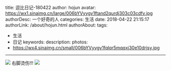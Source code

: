 title: 逗比日记-180422
author: hojun
avatar: https://wx1.sinaimg.cn/large/006bYVyvgy1ftand2qurdj303c03cdfv.jpg
authorDesc: 一个好奇的人
categories: 生活
date: 2018-04-22 21:15:17
authorLink: /about/hojun.html
authorAbout:
tags:
 - 生活
 - 日记
keywords:
description:
photos:
 - https://wx4.sinaimg.cn/small/006bYVyvgy1fqlqr5mqqxj30e10drjsy.jpg
---
![](https://wx4.sinaimg.cn/large/006bYVyvgy1fqlqr5mqqxj30e10drjsy.jpg)
右脚烫伤!!!
![](https://wx1.sinaimg.cn/large/006bYVyvgy1fqlqral90ej30go08u3z2.jpg)